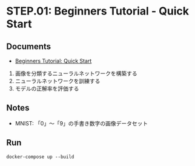 STEP.01: Beginners Tutorial - Quick Start
===

## Documents
- [Beginners Tutorial: Quick Start](https://www.tensorflow.org/tutorials/quickstart/beginner?hl=ja)

1. 画像を分類するニューラルネットワークを構築する
2. ニューラルネットワークを訓練する
3. モデルの正解率を評価する


## Notes
- MNIST: 「0」～「9」の手書き数字の画像データセット


## Run
```
docker-compose up --build
```
